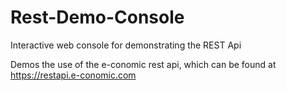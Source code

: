 # Rest-Demo-Console
Interactive web console for demonstrating the REST Api

Demos the use of the e-conomic rest api, which can be found at https://restapi.e-conomic.com
